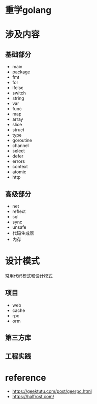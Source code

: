 # 重学golang

# 涉及内容
## 基础部分
* main
* package
* fmt
* for 
* ifelse
* switch
* string
* var
* func
* map
* array
* slice
* struct
* type
* goroutine
* channel
* select
* defer
* errors
* context
* atomic
* http

## 高级部分
* net
* reflect
* sql
* sync
* unsafe
* 代码生成器
* 内存

# 设计模式
常用代码模式和设计模式

## 项目
* web
* cache
* rpc
* orm

## 第三方库

## 工程实践




# reference
* https://geektutu.com/post/geerpc.html
* https://halfrost.com/